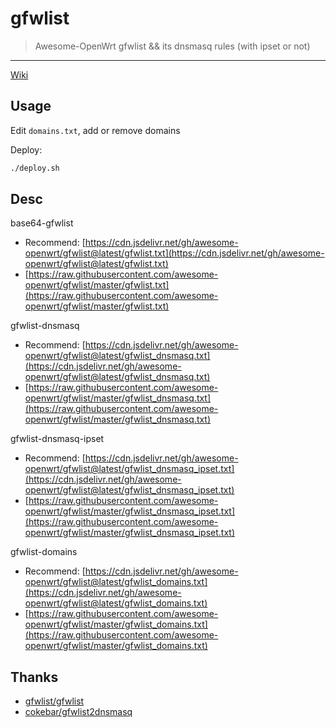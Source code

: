 # gfwlist

> Awesome-OpenWrt gfwlist && its dnsmasq rules (with ipset or not)

----

[Wiki](https://github.com/awesome-openwrt/gfwlist/wiki)

## Usage

Edit `domains.txt`, add or remove domains

Deploy: 

```bash
./deploy.sh
```

## Desc

base64-gfwlist

* Recommend: [https://cdn.jsdelivr.net/gh/awesome-openwrt/gfwlist@latest/gfwlist.txt](https://cdn.jsdelivr.net/gh/awesome-openwrt/gfwlist@latest/gfwlist.txt)
* [https://raw.githubusercontent.com/awesome-openwrt/gfwlist/master/gfwlist.txt](https://raw.githubusercontent.com/awesome-openwrt/gfwlist/master/gfwlist.txt)

gfwlist-dnsmasq

* Recommend: [https://cdn.jsdelivr.net/gh/awesome-openwrt/gfwlist@latest/gfwlist_dnsmasq.txt](https://cdn.jsdelivr.net/gh/awesome-openwrt/gfwlist@latest/gfwlist_dnsmasq.txt)
* [https://raw.githubusercontent.com/awesome-openwrt/gfwlist/master/gfwlist_dnsmasq.txt](https://raw.githubusercontent.com/awesome-openwrt/gfwlist/master/gfwlist_dnsmasq.txt)

gfwlist-dnsmasq-ipset

* Recommend: [https://cdn.jsdelivr.net/gh/awesome-openwrt/gfwlist@latest/gfwlist_dnsmasq_ipset.txt](https://cdn.jsdelivr.net/gh/awesome-openwrt/gfwlist@latest/gfwlist_dnsmasq_ipset.txt)
* [https://raw.githubusercontent.com/awesome-openwrt/gfwlist/master/gfwlist_dnsmasq_ipset.txt](https://raw.githubusercontent.com/awesome-openwrt/gfwlist/master/gfwlist_dnsmasq_ipset.txt)

gfwlist-domains

* Recommend: [https://cdn.jsdelivr.net/gh/awesome-openwrt/gfwlist@latest/gfwlist_domains.txt](https://cdn.jsdelivr.net/gh/awesome-openwrt/gfwlist@latest/gfwlist_domains.txt)
* [https://raw.githubusercontent.com/awesome-openwrt/gfwlist/master/gfwlist_domains.txt](https://raw.githubusercontent.com/awesome-openwrt/gfwlist/master/gfwlist_domains.txt)

## Thanks 

* [gfwlist/gfwlist](https://github.com/gfwlist/gfwlist)
* [cokebar/gfwlist2dnsmasq](https://github.com/cokebar/gfwlist2dnsmasq)
